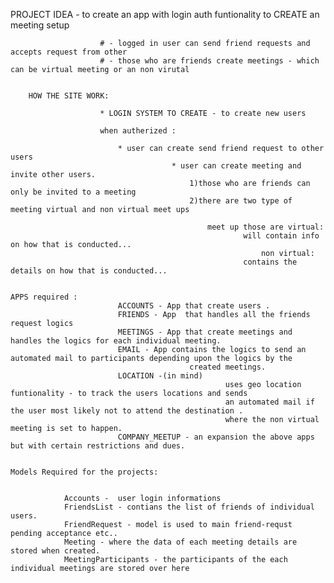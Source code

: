 PROJECT IDEA - to create an app with login auth funtionality to CREATE an meeting setup

 						# - logged in user can send friend requests and accepts request from other
						# - those who are friends create meetings - which can be virtual meeting or an non virutal
						
		
		HOW THE SITE WORK:
		
						* LOGIN SYSTEM TO CREATE - to create new users
						    	
						when autherized :
									
							* user can create send friend request to other users
										* user can create meeting and invite other users.
											1)those who are friends can only be invited to a meeting
											2)there are two type of meeting virtual and non virtual meet ups
																							
												meet up those are virtual:
														will contain info on how that is conducted...
															non virtual:
														contains the details on how that is conducted...
	
	
	APPS required :
							ACCOUNTS - App that create users .
							FRIENDS - App  that handles all the friends request logics
							MEETINGS - App that create meetings and handles the logics for each individual meeting.
							EMAIL - App contains the logics to send an automated mail to participants depending upon the logics by the 
											created meetings.
							LOCATION -(in mind)
													uses geo location funtionality - to track the users locations and sends 
													an automated mail if the user most likely not to attend the destination .
													where the non virtual meeting is set to happen.
							COMPANY_MEETUP - an expansion the above apps but with certain restrictions and dues.
													
																	
	Models Required for the projects:
				
				
				Accounts -  user login informations
				FriendsList - contians the list of friends of individual users.
				FriendRequest - model is used to main friend-requst pending acceptance etc..
				Meeting - where the data of each meeting details are stored when created.
				MeetingParticipants - the participants of the each individual meetings are stored over here
																													
													
